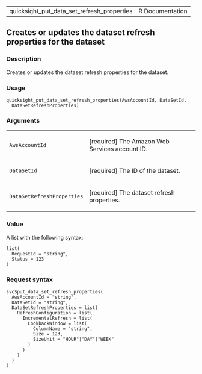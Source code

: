 <table style="width: 100%;">
<tbody>
<tr class="odd">
<td>quicksight_put_data_set_refresh_properties</td>
<td style="text-align: right;">R Documentation</td>
</tr>
</tbody>
</table>

## Creates or updates the dataset refresh properties for the dataset

### Description

Creates or updates the dataset refresh properties for the dataset.

### Usage

    quicksight_put_data_set_refresh_properties(AwsAccountId, DataSetId,
      DataSetRefreshProperties)

### Arguments

<table>
<colgroup>
<col style="width: 35%" />
<col style="width: 65%" />
</colgroup>
<tbody>
<tr class="odd">
<td><code
id="quicksight_put_data_set_refresh_properties_:_AwsAccountId">AwsAccountId</code></td>
<td><p>[required] The Amazon Web Services account ID.</p></td>
</tr>
<tr class="even">
<td><code
id="quicksight_put_data_set_refresh_properties_:_DataSetId">DataSetId</code></td>
<td><p>[required] The ID of the dataset.</p></td>
</tr>
<tr class="odd">
<td><code
id="quicksight_put_data_set_refresh_properties_:_DataSetRefreshProperties">DataSetRefreshProperties</code></td>
<td><p>[required] The dataset refresh properties.</p></td>
</tr>
</tbody>
</table>

### Value

A list with the following syntax:

    list(
      RequestId = "string",
      Status = 123
    )

### Request syntax

    svc$put_data_set_refresh_properties(
      AwsAccountId = "string",
      DataSetId = "string",
      DataSetRefreshProperties = list(
        RefreshConfiguration = list(
          IncrementalRefresh = list(
            LookbackWindow = list(
              ColumnName = "string",
              Size = 123,
              SizeUnit = "HOUR"|"DAY"|"WEEK"
            )
          )
        )
      )
    )
